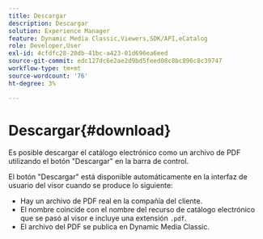 ```yaml
---
title: Descargar
description: Descargar
solution: Experience Manager
feature: Dynamic Media Classic,Viewers,SDK/API,eCatalog
role: Developer,User
exl-id: 4cfdfc28-20db-41bc-a423-01d696ea6eed
source-git-commit: edc127dc6e2ae2d9bd5feed08c8bc896c8c39747
workflow-type: tm+mt
source-wordcount: '76'
ht-degree: 3%

---
```


# Descargar{#download}

Es posible descargar el catálogo electrónico como un archivo de PDF utilizando el botón &quot;Descargar&quot; en la barra de control.

El botón &quot;Descargar&quot; está disponible automáticamente en la interfaz de usuario del visor cuando se produce lo siguiente:

* Hay un archivo de PDF real en la compañía del cliente.
* El nombre coincide con el nombre del recurso de catálogo electrónico que se pasó al visor e incluye una extensión `.pdf`.
* El archivo del PDF se publica en Dynamic Media Classic.
